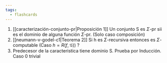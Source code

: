 ```yaml
---
tags:
  - flashcards
---
```

01. [[caracterización-conjunto-pr|Proposición 1]] Un conjunto S es $\Sigma$-pr sii es el dominio de alguna función $\Sigma$-pr. (Solo caso composición)
02. [[neumann-v-godel-c1|Teorema 2]] Si h es $\Sigma$-recursiva entonces es $\Sigma$-computable (Caso $h=R(f,\mathcal{G})$)
?
01. Predecesor de la caracteristica tiene dominio S. Prueba por Inducción. Caso 0 trivial
<!--SR:!2024-07-18,3,250-->